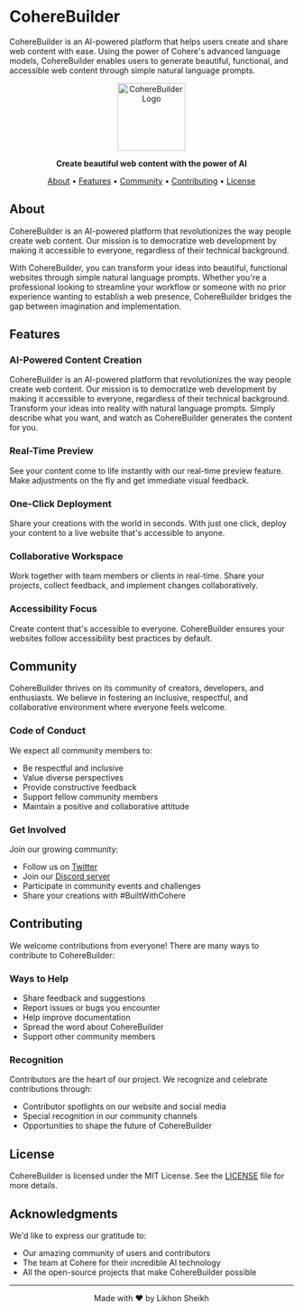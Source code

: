 # CohereBuilder

CohereBuilder is an AI-powered platform that helps users create and share web content with ease. Using the power of Cohere's advanced language models, CohereBuilder enables users to generate beautiful, functional, and accessible web content through simple natural language prompts.

<p align="center">
  <img src="public/cohere-logo-icon.png" alt="CohereBuilder Logo" width="120">
</p>

<p align="center">
  <strong>Create beautiful web content with the power of AI</strong>
</p>

<p align="center">
  <a href="#about">About</a> •
  <a href="#features">Features</a> •
  <a href="#community">Community</a> •
  <a href="#contributing">Contributing</a> •
  <a href="#license">License</a>
</p>

## About

CohereBuilder is an AI-powered platform that revolutionizes the way people create web content. Our mission is to democratize web development by making it accessible to everyone, regardless of their technical background.

With CohereBuilder, you can transform your ideas into beautiful, functional websites through simple natural language prompts. Whether you're a professional looking to streamline your workflow or someone with no prior experience wanting to establish a web presence, CohereBuilder bridges the gap between imagination and implementation.

## Features

### AI-Powered Content Creation
CohereBuilder is an AI-powered platform that revolutionizes the way people create web content. Our mission is to democratize web development by making it accessible to everyone, regardless of their technical background. Transform your ideas into reality with natural language prompts. Simply describe what you want, and watch as CohereBuilder generates the content for you.

### Real-Time Preview
See your content come to life instantly with our real-time preview feature. Make adjustments on the fly and get immediate visual feedback.

### One-Click Deployment
Share your creations with the world in seconds. With just one click, deploy your content to a live website that's accessible to anyone.

### Collaborative Workspace
Work together with team members or clients in real-time. Share your projects, collect feedback, and implement changes collaboratively.

### Accessibility Focus
Create content that's accessible to everyone. CohereBuilder ensures your websites follow accessibility best practices by default.

## Community

CohereBuilder thrives on its community of creators, developers, and enthusiasts. We believe in fostering an inclusive, respectful, and collaborative environment where everyone feels welcome.

### Code of Conduct

We expect all community members to:

- Be respectful and inclusive
- Value diverse perspectives
- Provide constructive feedback
- Support fellow community members
- Maintain a positive and collaborative attitude

### Get Involved

Join our growing community:

- Follow us on [Twitter](https://twitter.com/coherebuilder)
- Join our [Discord server](https://discord.gg/coherebuilder)
- Participate in community events and challenges
- Share your creations with #BuiltWithCohere

## Contributing

We welcome contributions from everyone! There are many ways to contribute to CohereBuilder:

### Ways to Help

- Share feedback and suggestions
- Report issues or bugs you encounter
- Help improve documentation
- Spread the word about CohereBuilder
- Support other community members

### Recognition

Contributors are the heart of our project. We recognize and celebrate contributions through:

- Contributor spotlights on our website and social media
- Special recognition in our community channels
- Opportunities to shape the future of CohereBuilder

## License

CohereBuilder is licensed under the MIT License. See the [LICENSE](LICENSE) file for more details.

## Acknowledgments

We'd like to express our gratitude to:

- Our amazing community of users and contributors
- The team at Cohere for their incredible AI technology
- All the open-source projects that make CohereBuilder possible

---

<p align="center">
  Made with ❤️ by Likhon Sheikh
</p>

